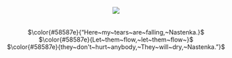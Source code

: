 <p align="center"><img src="https://github.com/user-attachments/assets/2f0abf7e-5f9f-47d5-80a4-cadaf464a960">
<br> 
  <br>
  <br>
$\color{#58587e}{“Here~my~tears~are~falling,~Nastenka.}$
<br>
$\color{#58587e}{Let~them~flow,~let~them~flow~}$
<br>
$\color{#58587e}{they~don't~hurt~anybody,~They~will~dry,~Nastenka.”}$
<br>
<br>

